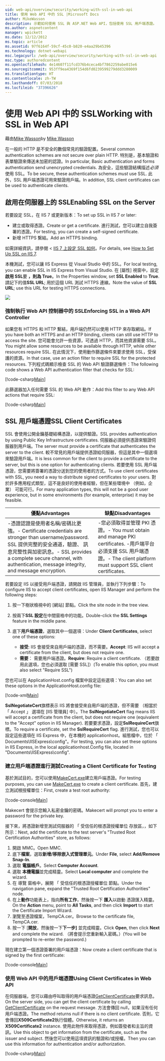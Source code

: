 ```yaml
---
uid: web-api/overview/security/working-with-ssl-in-web-api
title: 使用 Web API 中的 SSL |Microsoft Docs
author: MikeWasson
description: 示範如何使用 SSL 與 ASP.NET Web API，包括使用 SSL 用戶端憑證。
ms.author: aspnetcontent
manager: wpickett
ms.date: 12/12/2012
ms.topic: article
ms.assetid: 97f6164f-59cf-45c0-b820-e4aa29b45396
ms.technology: dotnet-webapi
msc.legacyurl: /web-api/overview/security/working-with-ssl-in-web-api
msc.type: authoredcontent
ms.openlocfilehash: 4e14607f11fcd376b4ceca4bf7862259abe015e6
ms.sourcegitcommit: 953ff9ea4369f154d6fd0239599279ddd3280009
ms.translationtype: HT
ms.contentlocale: zh-TW
ms.lasthandoff: 07/03/2018
ms.locfileid: "37396626"
---
```

<a name="working-with-ssl-in-web-api"></a><span data-ttu-id="83b26-103">使用 Web API 中的 SSL</span><span class="sxs-lookup"><span data-stu-id="83b26-103">Working with SSL in Web API</span></span>
====================
<span data-ttu-id="83b26-104">藉由[Mike Wasson](https://github.com/MikeWasson)</span><span class="sxs-lookup"><span data-stu-id="83b26-104">by [Mike Wasson](https://github.com/MikeWasson)</span></span>

<span data-ttu-id="83b26-105">在一般的 HTTP 是不安全的數個常見的驗證配置。</span><span class="sxs-lookup"><span data-stu-id="83b26-105">Several common authentication schemes are not secure over plain HTTP.</span></span> <span data-ttu-id="83b26-106">特別是，基本驗證和表單驗證來傳送未加密的認證。</span><span class="sxs-lookup"><span data-stu-id="83b26-106">In particular, Basic authentication and forms authentication send unencrypted credentials.</span></span> <span data-ttu-id="83b26-107">為安全，這些驗證結構描述*必須*使用 SSL。</span><span class="sxs-lookup"><span data-stu-id="83b26-107">To be secure, these authentication schemes *must* use SSL.</span></span> <span data-ttu-id="83b26-108">此外，SSL 用戶端憑證可用來驗證用戶端。</span><span class="sxs-lookup"><span data-stu-id="83b26-108">In addition, SSL client certificates can be used to authenticate clients.</span></span>

## <a name="enabling-ssl-on-the-server"></a><span data-ttu-id="83b26-109">啟用在伺服器上的 SSL</span><span class="sxs-lookup"><span data-stu-id="83b26-109">Enabling SSL on the Server</span></span>

<span data-ttu-id="83b26-110">若要設定 SSL，在 IIS 7 或更新版本：</span><span class="sxs-lookup"><span data-stu-id="83b26-110">To set up SSL in IIS 7 or later:</span></span>

- <span data-ttu-id="83b26-111">建立或取得憑證。</span><span class="sxs-lookup"><span data-stu-id="83b26-111">Create or get a certificate.</span></span> <span data-ttu-id="83b26-112">進行測試，您可以建立自我簽署的憑證。</span><span class="sxs-lookup"><span data-stu-id="83b26-112">For testing, you can create a self-signed certificate.</span></span>
- <span data-ttu-id="83b26-113">新增 HTTPS 繫結。</span><span class="sxs-lookup"><span data-stu-id="83b26-113">Add an HTTPS binding.</span></span>

<span data-ttu-id="83b26-114">如需詳細資訊，請參閱 < [IIS 7 上設定 SSL 如何](https://www.iis.net/learn/manage/configuring-security/how-to-set-up-ssl-on-iis)。</span><span class="sxs-lookup"><span data-stu-id="83b26-114">For details, see [How to Set Up SSL on IIS 7](https://www.iis.net/learn/manage/configuring-security/how-to-set-up-ssl-on-iis).</span></span>

<span data-ttu-id="83b26-115">本機測試，您可以讓 IIS Express 從 Visual Studio 中的 SSL。</span><span class="sxs-lookup"><span data-stu-id="83b26-115">For local testing, you can enable SSL in IIS Express from Visual Studio.</span></span> <span data-ttu-id="83b26-116">在 [屬性] 視窗中，設定**啟用 SSL**要 **，則為 True**。</span><span class="sxs-lookup"><span data-stu-id="83b26-116">In the Properties window, set **SSL Enabled** to **True**.</span></span> <span data-ttu-id="83b26-117">請記下的值**SSL URL**; 用於這個 URL 測試 HTTPS 連線。</span><span class="sxs-lookup"><span data-stu-id="83b26-117">Note the value of **SSL URL**; use this URL for testing HTTPS connections.</span></span>

![](working-with-ssl-in-web-api/_static/image1.png)

### <a name="enforcing-ssl-in-a-web-api-controller"></a><span data-ttu-id="83b26-118">強制執行 Web API 控制器中的 SSL</span><span class="sxs-lookup"><span data-stu-id="83b26-118">Enforcing SSL in a Web API Controller</span></span>

<span data-ttu-id="83b26-119">如果您有 HTTPS 和 HTTP 繫結，用戶端仍然可以使用 HTTP 來存取網站。</span><span class="sxs-lookup"><span data-stu-id="83b26-119">If you have both an HTTPS and an HTTP binding, clients can still use HTTP to access the site.</span></span> <span data-ttu-id="83b26-120">您可能會允許一些資源，可透過 HTTP，而其他資源需要 SSL。</span><span class="sxs-lookup"><span data-stu-id="83b26-120">You might allow some resources to be available through HTTP, while other resources require SSL.</span></span> <span data-ttu-id="83b26-121">在此情況下，使用動作篩選條件來要求使用 SSL，受保護的資源。</span><span class="sxs-lookup"><span data-stu-id="83b26-121">In that case, use an action filter to require SSL for the protected resources.</span></span> <span data-ttu-id="83b26-122">下列程式碼顯示檢查 SSL 的 Web API 驗證篩選條件：</span><span class="sxs-lookup"><span data-stu-id="83b26-122">The following code shows a Web API authentication filter that checks for SSL:</span></span>

[!code-csharp[Main](working-with-ssl-in-web-api/samples/sample1.cs)]

<span data-ttu-id="83b26-123">此篩選器加入任何需要 SSL 的 Web API 動作：</span><span class="sxs-lookup"><span data-stu-id="83b26-123">Add this filter to any Web API actions that require SSL:</span></span>

[!code-csharp[Main](working-with-ssl-in-web-api/samples/sample2.cs)]

## <a name="ssl-client-certificates"></a><span data-ttu-id="83b26-124">SSL 用戶端憑證</span><span class="sxs-lookup"><span data-stu-id="83b26-124">SSL Client Certificates</span></span>

<span data-ttu-id="83b26-125">SSL 會使用公開金鑰基礎結構憑證，以提供驗證。</span><span class="sxs-lookup"><span data-stu-id="83b26-125">SSL provides authentication by using Public Key Infrastructure certificates.</span></span> <span data-ttu-id="83b26-126">伺服器必須提供憑證來驗證伺服器到用戶端。</span><span class="sxs-lookup"><span data-stu-id="83b26-126">The server must provide a certificate that authenticates the server to the client.</span></span> <span data-ttu-id="83b26-127">較不常見的用戶端提供憑證給伺服器，但這是其中一個選項來驗證用戶端。</span><span class="sxs-lookup"><span data-stu-id="83b26-127">It is less common for the client to provide a certificate to the server, but this is one option for authenticating clients.</span></span> <span data-ttu-id="83b26-128">若要使用 SSL 用戶端憑證，您需要將簽署的憑證分送到您的使用者的方式。</span><span class="sxs-lookup"><span data-stu-id="83b26-128">To use client certificates with SSL, you need a way to distribute signed certificates to your users.</span></span> <span data-ttu-id="83b26-129">對於許多應用程式類型，這不是良好的使用者經驗，但在某些環境中 （例如，企業） 可能可行。</span><span class="sxs-lookup"><span data-stu-id="83b26-129">For many application types, this will not be a good user experience, but in some environments (for example, enterprise) it may be feasible.</span></span>

| <span data-ttu-id="83b26-130">優點</span><span class="sxs-lookup"><span data-stu-id="83b26-130">Advantages</span></span> | <span data-ttu-id="83b26-131">缺點</span><span class="sxs-lookup"><span data-stu-id="83b26-131">Disadvantages</span></span> |
| --- | --- |
| <span data-ttu-id="83b26-132">-憑證認證是使用者名稱/密碼比更強。</span><span class="sxs-lookup"><span data-stu-id="83b26-132">- Certificate credentials are stronger than username/password.</span></span> <span data-ttu-id="83b26-133">SSL 提供完整的安全通道，驗證、 訊息完整性與加密訊息。</span><span class="sxs-lookup"><span data-stu-id="83b26-133">- SSL provides a complete secure channel, with authentication, message integrity, and message encryption.</span></span> | <span data-ttu-id="83b26-134">-您必須取得並管理 PKI 憑證。</span><span class="sxs-lookup"><span data-stu-id="83b26-134">- You must obtain and manage PKI certificates.</span></span> <span data-ttu-id="83b26-135">-用戶端平台必須支援 SSL 用戶端憑證。</span><span class="sxs-lookup"><span data-stu-id="83b26-135">- The client platform must support SSL client certificates.</span></span> |

<span data-ttu-id="83b26-136">若要設定 IIS 以接受用戶端憑證，請開啟 IIS 管理員，並執行下列步驟：</span><span class="sxs-lookup"><span data-stu-id="83b26-136">To configure IIS to accept client certificates, open IIS Manager and perform the following steps:</span></span>

1. <span data-ttu-id="83b26-137">按一下樹狀檢視中的 [網站] 節點。</span><span class="sxs-lookup"><span data-stu-id="83b26-137">Click the site node in the tree view.</span></span>
2. <span data-ttu-id="83b26-138">按兩下**SSL 設定**在中間窗格中的功能。</span><span class="sxs-lookup"><span data-stu-id="83b26-138">Double-click the **SSL Settings** feature in the middle pane.</span></span>
3. <span data-ttu-id="83b26-139">底下**用戶端憑證**，選取其中一個選項：</span><span class="sxs-lookup"><span data-stu-id="83b26-139">Under **Client Certificates**, select one of these options:</span></span> 

    - <span data-ttu-id="83b26-140">**接受**: IIS 會接受來自用戶端的憑證，而不需要。</span><span class="sxs-lookup"><span data-stu-id="83b26-140">**Accept**: IIS will accept a certificate from the client, but does not require one.</span></span>
    - <span data-ttu-id="83b26-141">**需要**： 需要用戶端憑證。</span><span class="sxs-lookup"><span data-stu-id="83b26-141">**Require**: Require a client certificate.</span></span> <span data-ttu-id="83b26-142">（若要啟用此選項，您也必須選取 [需要 SSL]）</span><span class="sxs-lookup"><span data-stu-id="83b26-142">(To enable this option, you must also select "Require SSL")</span></span>

<span data-ttu-id="83b26-143">您也可以在 ApplicationHost.config 檔案中設定這些選項：</span><span class="sxs-lookup"><span data-stu-id="83b26-143">You can also set these options in the ApplicationHost.config file:</span></span>

[!code-xml[Main](working-with-ssl-in-web-api/samples/sample3.xml)]

<span data-ttu-id="83b26-144">**SslNegotiateCert**旗標表示 IIS 將會接受來自用戶端的憑證，但不需要 （相當於 「 Accept 」 選項在 [IIS 管理員] 中）。</span><span class="sxs-lookup"><span data-stu-id="83b26-144">The **SslNegotiateCert** flag means IIS will accept a certificate from the client, but does not require one (equivalent to the "Accept" option in IIS Manager).</span></span> <span data-ttu-id="83b26-145">若要要求憑證，設定**SslRequireCert**旗標。</span><span class="sxs-lookup"><span data-stu-id="83b26-145">To require a certificate, set the **SslRequireCert** flag.</span></span> <span data-ttu-id="83b26-146">進行測試，您也可以設定這些選項在 IIS Express 中，在本機的 applicationhost。組態檔中，位於 「 Documents\IISExpress\config"。</span><span class="sxs-lookup"><span data-stu-id="83b26-146">For testing, you can also set these options in IIS Express, in the local applicationhost.Config file, located in "Documents\IISExpress\config".</span></span>

### <a name="creating-a-client-certificate-for-testing"></a><span data-ttu-id="83b26-147">建立用戶端憑證進行測試</span><span class="sxs-lookup"><span data-stu-id="83b26-147">Creating a Client Certificate for Testing</span></span>

<span data-ttu-id="83b26-148">基於測試目的，您可以使用[MakeCert.exe](https://msdn.microsoft.com/library/bfsktky3.aspx)建立用戶端憑證。</span><span class="sxs-lookup"><span data-stu-id="83b26-148">For testing purposes, you can use [MakeCert.exe](https://msdn.microsoft.com/library/bfsktky3.aspx) to create a client certificate.</span></span> <span data-ttu-id="83b26-149">首先，建立測試根授權單位：</span><span class="sxs-lookup"><span data-stu-id="83b26-149">First, create a test root authority:</span></span>

[!code-console[Main](working-with-ssl-in-web-api/samples/sample4.cmd)]

<span data-ttu-id="83b26-150">Makecert 會提示您輸入私密金鑰的密碼。</span><span class="sxs-lookup"><span data-stu-id="83b26-150">Makecert will prompt you to enter a password for the private key.</span></span>

<span data-ttu-id="83b26-151">接下來，將憑證新增至測試伺服器的 「 受信任的根憑證授權單位 存放區，，如下所示：</span><span class="sxs-lookup"><span data-stu-id="83b26-151">Next, add the certificate to the test server's "Trusted Root Certification Authorities" store, as follows:</span></span>

1. <span data-ttu-id="83b26-152">開啟 MMC。</span><span class="sxs-lookup"><span data-stu-id="83b26-152">Open MMC.</span></span>
2. <span data-ttu-id="83b26-153">底下**檔案**，選取**新增/移除嵌入式管理單元**。</span><span class="sxs-lookup"><span data-stu-id="83b26-153">Under **File**, select **Add/Remove Snap-In**.</span></span>
3. <span data-ttu-id="83b26-154">選取 **電腦帳戶**。</span><span class="sxs-lookup"><span data-stu-id="83b26-154">Select **Computer Account**.</span></span>
4. <span data-ttu-id="83b26-155">選取 **本機電腦**並完成精靈。</span><span class="sxs-lookup"><span data-stu-id="83b26-155">Select **Local computer** and complete the wizard.</span></span>
5. <span data-ttu-id="83b26-156">在 導覽 窗格中，展開 「 受信任的根憑證授權單位 節點。</span><span class="sxs-lookup"><span data-stu-id="83b26-156">Under the navigation pane, expand the "Trusted Root Certification Authorities" node.</span></span>
6. <span data-ttu-id="83b26-157">在上**動作**功能表上，指向**所有工作**，然後按一下 **匯入**以啟動 憑證匯入精靈。</span><span class="sxs-lookup"><span data-stu-id="83b26-157">On the **Action** menu, point to **All Tasks**, and then click **Import** to start the Certificate Import Wizard.</span></span>
7. <span data-ttu-id="83b26-158">瀏覽至憑證檔案，TempCA.cer。</span><span class="sxs-lookup"><span data-stu-id="83b26-158">Browse to the certificate file, TempCA.cer.</span></span>
8. <span data-ttu-id="83b26-159">按一下 [**開放**，然後按一下**下一步]** 並完成精靈。</span><span class="sxs-lookup"><span data-stu-id="83b26-159">Click **Open**, then click **Next** and complete the wizard.</span></span> <span data-ttu-id="83b26-160">（將會提示您重新輸入密碼。）</span><span class="sxs-lookup"><span data-stu-id="83b26-160">(You will be prompted to re-enter the password.)</span></span>

<span data-ttu-id="83b26-161">現在建立第一個憑證簽署的用戶端憑證：</span><span class="sxs-lookup"><span data-stu-id="83b26-161">Now create a client certificate that is signed by the first certificate:</span></span>

[!code-console[Main](working-with-ssl-in-web-api/samples/sample5.cmd)]

### <a name="using-client-certificates-in-web-api"></a><span data-ttu-id="83b26-162">使用 Web API 中的用戶端憑證</span><span class="sxs-lookup"><span data-stu-id="83b26-162">Using Client Certificates in Web API</span></span>

<span data-ttu-id="83b26-163">在伺服器端，您可以藉由呼叫取得的用戶端憑證[GetClientCertificate](https://msdn.microsoft.com/library/system.net.http.httprequestmessageextensions.getclientcertificate.aspx)要求訊息。</span><span class="sxs-lookup"><span data-stu-id="83b26-163">On the server side, you can get the client certificate by calling [GetClientCertificate](https://msdn.microsoft.com/library/system.net.http.httprequestmessageextensions.getclientcertificate.aspx) on the request message.</span></span> <span data-ttu-id="83b26-164">方法會傳回 null，如果沒有任何用戶端憑證。</span><span class="sxs-lookup"><span data-stu-id="83b26-164">The method returns null if there is no client certificate.</span></span> <span data-ttu-id="83b26-165">否則，它會傳回**X509Certificate2**執行個體。</span><span class="sxs-lookup"><span data-stu-id="83b26-165">Otherwise, it returns an **X509Certificate2** instance.</span></span> <span data-ttu-id="83b26-166">使用此物件來取得憑證，例如簽發者和主旨的資訊。</span><span class="sxs-lookup"><span data-stu-id="83b26-166">Use this object to get information from the certificate, such as the issuer and subject.</span></span> <span data-ttu-id="83b26-167">然後您可以使用這項資訊的驗證和/或授權。</span><span class="sxs-lookup"><span data-stu-id="83b26-167">Then you can use this information for authentication and/or authorization.</span></span>

[!code-csharp[Main](working-with-ssl-in-web-api/samples/sample6.cs)]
